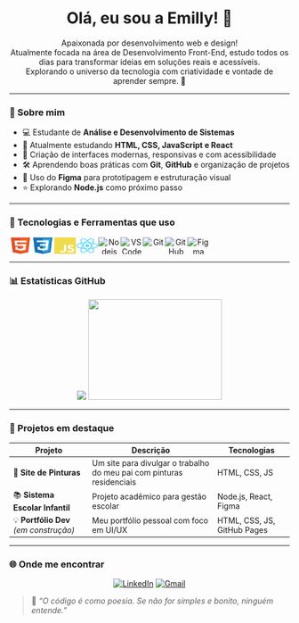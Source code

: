 <h1 align="center">Olá, eu sou a Emilly! 👋</h1>

<p align="center">
  Apaixonada por desenvolvimento web e design! <br>
  Atualmente focada na área de Desenvolvimento Front-End, estudo todos os dias para transformar ideias em soluções reais e acessíveis. <br>
  Explorando o universo da tecnologia com criatividade e vontade de aprender sempre. 🚀
</p>

---

### 📌 Sobre mim

- 💻 Estudante de **Análise e Desenvolvimento de Sistemas**
- 🚀 Atualmente estudando **HTML, CSS, JavaScript e React**
- 🌱 Criação de interfaces modernas, responsivas e com acessibilidade
- 🛠️ Aprendendo boas práticas com **Git**, **GitHub** e organização de projetos
- 🎨 Uso do **Figma** para prototipagem e estruturação visual
- ⭐ Explorando **Node.js** como próximo passo

---

### 🚀 Tecnologias e Ferramentas que uso

<div align="center" style="display: flex; gap: 10; flex-wrap: wrap;">
  
 <img align="center" alt="HTML" height="30" width="40" src="https://raw.githubusercontent.com/devicons/devicon/master/icons/html5/html5-original.svg">
  <img align="center" alt="CSS" height="30" width="40" src="https://raw.githubusercontent.com/devicons/devicon/master/icons/css3/css3-original.svg">
  <img align="center" alt="JS" height="30" width="40" src="https://raw.githubusercontent.com/devicons/devicon/master/icons/javascript/javascript-plain.svg">
  <img align="center" alt="React" height="30" width="40" src="https://raw.githubusercontent.com/devicons/devicon/master/icons/react/react-original.svg">
  <img align="center" alt="Nodejs" height="30" width="40" src="https://cdn.jsdelivr.net/gh/devicons/devicon/icons/nodejs/nodejs-original.svg">
  <img align="center" alt="VSCode" height="30" width="40" src="https://cdn.jsdelivr.net/gh/devicons/devicon/icons/vscode/vscode-original.svg">
  <img align="center" alt="Git" height="30" width="40" src="https://cdn.jsdelivr.net/gh/devicons/devicon/icons/git/git-original.svg">
  <img align="center" alt="GitHub" height="30" width="40" src="https://cdn.jsdelivr.net/gh/devicons/devicon/icons/github/github-original.svg">
  <img align="center" alt="Figma" height="30" width="40" src="https://cdn.jsdelivr.net/gh/devicons/devicon/icons/figma/figma-original.svg">

</div>

---

### 📊 Estatísticas GitHub

<div align="center">
  <img height="180em" src="https://github-readme-stats.vercel.app/api?username=leonidas-alt&show_icons=true&theme=tokyonight&title_color=bb9af7&icon_color=bb9af7&text_color=c0caf5&bg_color=1a1b26&locale=pt-br"/>
  <img height="180em" width="240em" src="https://github-readme-stats.vercel.app/api/top-langs/?username=leonidas-alt&layout=compact&theme=tokyonight&title_color=bb9af7&text_color=c0caf5&bg_color=1a1b26&locale=pt-br"/>
</div>

---

### 📁 Projetos em destaque

| Projeto | Descrição | Tecnologias |
|--------|------------|--------------|
| 🎨 **Site de Pinturas** | Um site para divulgar o trabalho do meu pai com pinturas residenciais | HTML, CSS, JS |
| 📚 **Sistema Escolar Infantil** | Projeto acadêmico para gestão escolar | Node.js, React, Figma |
| 💡 **Portfólio Dev** *(em construção)* | Meu portfólio pessoal com foco em UI/UX | HTML, CSS, JS, GitHub Pages |

---

### 🌐 Onde me encontrar

<div align="center">
  
[![LinkedIn](https://img.shields.io/badge/-LinkedIn-0e76a8?style=for-the-badge&logo=linkedin&logoColor=white)](https://www.linkedin.com/in/emilly-santos-a52198281/)
[![Gmail](https://img.shields.io/badge/-Email-D14836?style=for-the-badge&logo=gmail&logoColor=white)](mailto:emysant04@gmail.com)

</div> 


> 💬 *“O código é como poesia. Se não for simples e bonito, ninguém entende.”*

